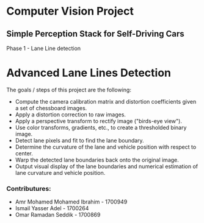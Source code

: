 # Computer Vision Project

## Simple Perception Stack for Self-Driving Cars

Phase 1 - Lane Line detection


# Advanced Lane Lines Detection

The goals / steps of this project are the following:

* Compute the camera calibration matrix and distortion coefficients given a set of chessboard images.
* Apply a distortion correction to raw images.
* Apply a perspective transform to rectify image ("birds-eye view").
* Use color transforms, gradients, etc., to create a thresholded binary image.
* Detect lane pixels and fit to find the lane boundary.
* Determine the curvature of the lane and vehicle position with respect to center.
* Warp the detected lane boundaries back onto the original image.
* Output visual display of the lane boundaries and numerical estimation of lane curvature and vehicle position.


### Contributures:
* Amr Mohamed Mohamed Ibrahim    -    1700949
* Ismail Yasser Adel             -    1700264
* Omar Ramadan Seddik            -    1700869
